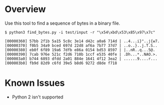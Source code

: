 # Overview

Use this tool to find a sequence of bytes in a binary file. 

```
$ python3 find_bytes.py -i test/input -r "\x54\xbd\x53\x85\x97\x7c"

[00000360] 57bb 2f1b 5a15 5c8c 3e14 d42c a0a6 714d | ..4...i}"..j{w7.
[00000370] f0b5 34a9 bced 697d 22d8 af6a 7b77 37d7 | ..o..}..j.T.S.. 
[00000380] eb0f 6f89 19a6 7dfb e86a 0154 bd53 8597 | |..nR..q...5@. 
[00000390] 7cab 976e 521c f2d6 710b 1ccf e535 40fe | .Dh...*..NAO.>. 
[000003a0] b744 6893 dfdd 2a01 884e 1641 4f12 3ea2 | ......9....r... 
[000003b0] fb9d 82d9 c6fd 39e5 b8d6 9272 d8de f718 
```

# Known Issues
- Python 2 isn't supported
